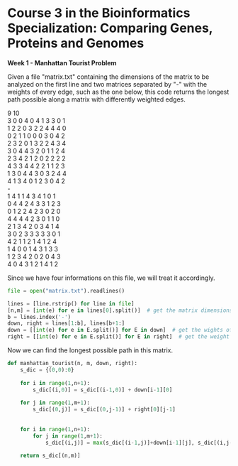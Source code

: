 # Course 3 in the Bioinformatics Specialization: Comparing Genes, Proteins and Genomes

**Week 1 - Manhattan Tourist Problem**

Given a file "matrix.txt" containing the dimensions of the matrix to be analyzed on the first line and two matrices separated by "-" with 
the weights of every edge, such as the one below, this code returns the longest path possible along a matrix with differently weighted edges.

9 10\
3 0 0 4 0 4 1 3 3 0 1\
1 2 2 0 3 2 2 4 4 4 0\
0 2 1 1 0 0 0 3 0 4 2\
2 3 2 0 1 3 2 2 4 3 4\
3 0 4 4 3 2 0 1 1 2 4\
2 3 4 2 1 2 0 2 2 2 2\
4 3 3 4 4 2 2 1 1 2 3\
1 3 0 4 4 3 0 3 2 4 4\
4 1 3 4 0 1 2 3 0 4 2\
*-*\
1 4 1 1 4 3 4 1 0 1\
0 4 4 2 4 3 3 1 2 3\
0 1 2 2 4 2 3 0 2 0\
4 4 4 4 2 3 0 1 1 0\
2 1 3 4 2 0 3 4 1 4\
3 0 2 3 3 3 3 3 0 1\
4 2 1 1 2 1 4 1 2 4\
1 4 0 0 1 4 3 1 3 3\
1 2 3 4 2 0 2 0 4 3\
4 0 4 3 1 2 1 4 1 2

Since we have four informations on this file, we will treat it accordingly.

```python
file = open("matrix.txt").readlines()

lines = [line.rstrip() for line in file]
[n,m] = [int(e) for e in lines[0].split()]  # get the matrix dimensions
b = lines.index('-')
down, right = lines[1:b], lines[b+1:]
down = [[int(e) for e in E.split()] for E in down]  # get the wights of the edges going down
right = [[int(e) for e in E.split()] for E in right]  # get the weight of the edges going right
```

Now we can find the longest possible path in this matrix.

```python
def manhattan_tourist(n, m, down, right):
    s_dic = {(0,0):0}
   
    for i in range(1,n+1):
        s_dic[(i,0)] = s_dic[(i-1,0)] + down[i-1][0]
            
    for j in range(1,m+1):
        s_dic[(0,j)] = s_dic[(0,j-1)] + right[0][j-1]
    
    
    for i in range(1,n+1):
        for j in range(1,m+1):
            s_dic[(i,j)] = max(s_dic[(i-1,j)]+down[i-1][j], s_dic[(i,j-1)] + right[i][j-1])
    
    return s_dic[(n,m)]
 ```
